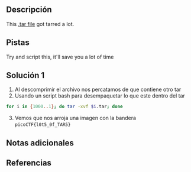 ## Descripción
This [.tar file](https://jupiter.challenges.picoctf.org/static/52084b5ad360b25f9af83933114324e0/1000.tar) got tarred a lot.
## Pistas
Try and script this, it'll save you a lot of time
## Solución 1
1. Al descomprimir el archivo nos percatamos de que contiene otro tar
2. Usando un script bash para desempaquetar lo que este dentro del tar
```bash
for i in {1000..1}; do tar -xvf $i.tar; done
```
3. Vemos que nos arroja una imagen con la bandera `picoCTF{l0t5_0f_TAR5}`
## Notas adicionales

## Referencias

